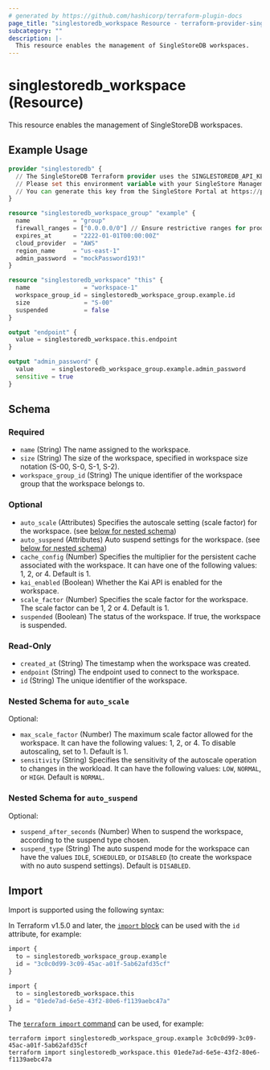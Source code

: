 ```yaml
---
# generated by https://github.com/hashicorp/terraform-plugin-docs
page_title: "singlestoredb_workspace Resource - terraform-provider-singlestoredb"
subcategory: ""
description: |-
  This resource enables the management of SingleStoreDB workspaces.
---
```


# singlestoredb_workspace (Resource)

This resource enables the management of SingleStoreDB workspaces.

## Example Usage

```terraform
provider "singlestoredb" {
  // The SingleStoreDB Terraform provider uses the SINGLESTOREDB_API_KEY environment variable for authentication.
  // Please set this environment variable with your SingleStore Management API key.
  // You can generate this key from the SingleStore Portal at https://portal.singlestore.com/organizations/org-id/api-keys.
}

resource "singlestoredb_workspace_group" "example" {
  name            = "group"
  firewall_ranges = ["0.0.0.0/0"] // Ensure restrictive ranges for production environments.
  expires_at      = "2222-01-01T00:00:00Z"
  cloud_provider  = "AWS"
  region_name     = "us-east-1"
  admin_password  = "mockPassword193!"
}

resource "singlestoredb_workspace" "this" {
  name               = "workspace-1"
  workspace_group_id = singlestoredb_workspace_group.example.id
  size               = "S-00"
  suspended          = false
}

output "endpoint" {
  value = singlestoredb_workspace.this.endpoint
}

output "admin_password" {
  value     = singlestoredb_workspace_group.example.admin_password
  sensitive = true
}
```

<!-- schema generated by tfplugindocs -->
## Schema

### Required

- `name` (String) The name assigned to the workspace.
- `size` (String) The size of the workspace, specified in workspace size notation (S-00, S-0, S-1, S-2).
- `workspace_group_id` (String) The unique identifier of the workspace group that the workspace belongs to.

### Optional

- `auto_scale` (Attributes) Specifies the autoscale setting (scale factor) for the workspace. (see [below for nested schema](#nestedatt--auto_scale))
- `auto_suspend` (Attributes) Auto suspend settings for the workspace. (see [below for nested schema](#nestedatt--auto_suspend))
- `cache_config` (Number) Specifies the multiplier for the persistent cache associated with the workspace. It can have one of the following values: 1, 2, or 4. Default is 1.
- `kai_enabled` (Boolean) Whether the Kai API is enabled for the workspace.
- `scale_factor` (Number) Specifies the scale factor for the workspace. The scale factor can be 1, 2 or 4. Default is 1.
- `suspended` (Boolean) The status of the workspace. If true, the workspace is suspended.

### Read-Only

- `created_at` (String) The timestamp when the workspace was created.
- `endpoint` (String) The endpoint used to connect to the workspace.
- `id` (String) The unique identifier of the workspace.

<a id="nestedatt--auto_scale"></a>
### Nested Schema for `auto_scale`

Optional:

- `max_scale_factor` (Number) The maximum scale factor allowed for the workspace. It can have the following values: 1, 2, or 4. To disable autoscaling, set to 1. Default is 1.
- `sensitivity` (String) Specifies the sensitivity of the autoscale operation to changes in the workload. It can have the following values: `LOW`, `NORMAL`, or `HIGH`. Default is `NORMAL`.


<a id="nestedatt--auto_suspend"></a>
### Nested Schema for `auto_suspend`

Optional:

- `suspend_after_seconds` (Number) When to suspend the workspace, according to the suspend type chosen.
- `suspend_type` (String) The auto suspend mode for the workspace can have the values `IDLE`, `SCHEDULED`, or `DISABLED` (to create the workspace with no auto suspend settings). Default is `DISABLED`.

## Import

Import is supported using the following syntax:

In Terraform v1.5.0 and later, the [`import` block](https://developer.hashicorp.com/terraform/language/import) can be used with the `id` attribute, for example:

```terraform
import {
  to = singlestoredb_workspace_group.example
  id = "3c0c0d99-3c09-45ac-a01f-5ab62afd35cf"
}

import {
  to = singlestoredb_workspace.this
  id = "01ede7ad-6e5e-43f2-80e6-f1139aebc47a"
}
```

The [`terraform import` command](https://developer.hashicorp.com/terraform/cli/commands/import) can be used, for example:

```shell
terraform import singlestoredb_workspace_group.example 3c0c0d99-3c09-45ac-a01f-5ab62afd35cf
terraform import singlestoredb_workspace.this 01ede7ad-6e5e-43f2-80e6-f1139aebc47a
```
